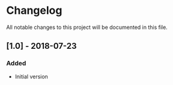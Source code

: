 # Changelog

All notable changes to this project will be documented in this file.

## [1.0] - 2018-07-23
### Added
- Initial version